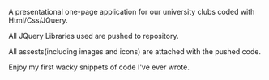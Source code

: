 A presentational one-page application for our university clubs coded with Html/Css/JQuery.

All JQuery Libraries used are pushed to repository.

All assests(including images and icons) are attached with the pushed code.

Enjoy my first wacky snippets of code I've ever wrote.

